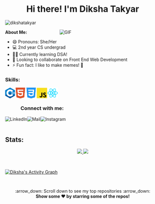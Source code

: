 <!-- <h1 align="center">Hi there<img src="https://raw.githubusercontent.com/MartinHeinz/MartinHeinz/master/wave.gif" width="30px">I'm Diksha Takyar </h1> -->
<h1 align="center">Hi there! I'm Diksha Takyar </h1>


<p align="left"> <img src="https://komarev.com/ghpvc/?username=dikshatakyar&label=Profile%20views&color=0e75b6&style=flat" alt="dikshatakyar"  />  </p>

<img align="right" alt="GIF" src="https://i.giphy.com/media/LMcB8XospGZO8UQq87/giphy.webp" width="55%" height="70%" style="margin:0 50px;"> 



<b> About Me: </b>
- 😄 Pronouns: She/Her
- 💻 2nd year CS undergrad
- 👩‍💻 Currently learning DSA!
- 🤝 Looking to collaborate on Front End Web Development 
- ⚡ Fun fact: I like to make memes! 🤪 




<h3 align="left">Skills: </h3>

<img align="left" title="C++" alt="C++" height="35px" src="./logos/cpp_coloured.png" />
<img align="left" title="HTML5" alt="HTML5" width="35px" src="./logos/html5_coloured.png" />
<img align="left" title="CSS3" alt="CSS3" width="35px" src="./logos/css3_coloured.png" />
<img align="left" title="JS" alt="JavaScript" height="35px" src="./logos/javascript_coloured2.png" />
<img align="left" title="ReactJS" alt="ReactJS" height="35px" src="./logos/react_colored.png" />




<br>
<br>
<h3 style="left: 50px; position:relative;">Connect with me:</h3> 

<a href="https://www.linkedin.com/in/diksha-takyar-3a50721b9/" target="_blank" ><img align="left" title="LinkedIn - Diksha Takyar" alt="LinkedIn" height="28px" src="https://image.flaticon.com/icons/png/512/174/174857.png" /></a>
<a href="mailto:diksha.takyar@gmail.com"><img align="left" title="Mail - Diksha Takyar" alt="Mail" height="28px" src="https://image.flaticon.com/icons/png/512/281/281769.png" /></a>
<a href="https://www.instagram.com/the.resilient_/" target="_blank" ><img align="left" title="Instagram - Diksha Takyar" alt="Instagram" height="28px" src="https://upload.wikimedia.org/wikipedia/commons/thumb/a/a5/Instagram_icon.png/1024px-Instagram_icon.png" /></a>

<br>
<br>

## Stats:



<p align="center">
<a href="https://github.com/dikshatakyar">
  
  <img  width="42%" src="https://github-readme-stats.vercel.app/api/top-langs/?username=dikshatakyar&layout=compact&theme=radical&hide_border=true" />
  
<!-- <img   width="55%" src="https://github-readme-streak-stats.herokuapp.com/?user=dikshatakyar&theme=radical&hide_border=true&include_all_commits=true&hide_title=true" /> -->

<img   width="50%" src="https://github-readme-stats.vercel.app/api?username=dikshatakyar&show_icons=true&hide_border=true&theme=radical" />


  <br><br>
<img alt="Diksha's Activity Graph" width="99%" src="https://activity-graph.herokuapp.com/graph?username=dikshatakyar&bg_color=191621&color=e4dc87&line=cc70a9&point=ffffff&hide_border=true">
 </a>
</p>

<br>

<p align="center">
    :arrow_down: Scroll down to see my top repositories :arrow_down:
    <br>
    <b>
      Show some ❤️ by starring some of the repos!
    </b>
</p>
